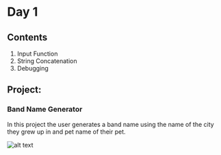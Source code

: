 # Day 1

## Contents

1. Input Function 
2. String Concatenation
3. Debugging

## Project: 

### Band Name Generator

In this project the user generates a band name using the name of the city they grew up in and pet name of their pet.

![alt text](http://gph.is/2nIrKvF)
